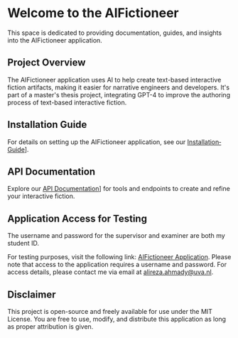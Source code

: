 # Welcome to the AIFictioneer

This space is dedicated to providing documentation, guides, and insights into the AIFictioneer application.

## Project Overview

The AIFictioneer application uses AI to help create text-based interactive fiction artifacts, making it easier for narrative engineers and developers. It's part of a master's thesis project, integrating GPT-4 to improve the authoring process of text-based interactive fiction.

## Installation Guide
For details on setting up the AIFictioneer application, see our [Installation‐Guide](https://github.com/Alireza-Ahmady/AIFictioneer/wiki/Installation%E2%80%90Guide)].

## API Documentation

Explore our [API Documentation](https://github.com/Alireza-Ahmady/AIFictioneer/wiki/API-Overview)] for tools and endpoints to create and refine your interactive fiction.

## Application Access for Testing

The username and password for the supervisor and examiner are both my student ID.

For testing purposes, visit the following link: [AIFictioneer Application](https://aifictioneer.nl/). Please note that access to the application requires a username and password. For access details, please contact me via email at [alireza.ahmady@uva.nl](mailto:alireza.ahmady@uva.nl).

## Disclaimer
This project is open-source and freely available for use under the MIT License. You are free to use, modify, and distribute this application as long as proper attribution is given.



